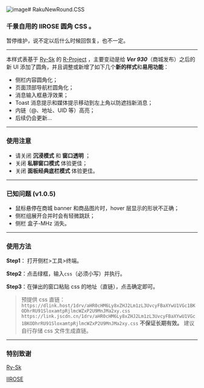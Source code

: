 ![image](https://github.com/AomiRaku/RakuNewRound/assets/33995671/1b9684d8-910c-4ee3-a8ae-1b34c6cf55b9)# RakuNewRound.CSS
### 千景自用的 IIROSE 圆角 CSS 。
暂停维护，说不定以后什么时候回恢复，也不一定。

***

本样式表基于 [Ry-Sk](https://github.com/Ry-Sk) 的 [R-Project](https://github.com/Ry-Sk/R-Project) ，主要变动是给 ***Ver  930***（商城发布）之后的新 UI 添加了圆角，并且调整或新增了如下几个**新的样式**和**易用功能**：

+ 侧栏内容圆角化；
+ 页面顶部导航栏圆角化；
+ 消息输入框悬浮效果；
+ Toast 消息提示和媒体提示移动到左上角以防遮挡新消息；
+ 内链（@、地址、UID 等）高亮；
+ 后续仍会更新...

***

### 使用注意

+ 请关闭 **沉浸模式** 和 **窗口透明** ；
+ 关闭 **私聊窗口模式** 体验更佳；
+ 关闭 **面板经典底栏模式** 体验更佳。

***

### 已知问题 (v1.0.5)

+ 鼠标悬停在商城 banner 和商品图片时，hover 层显示的形状不正确；
+ 侧栏组展开合并时会有轻微跳跃；
+ 侧栏 盒子-MHz 消失。

***

### 使用方法
**Step1**： 打开侧栏>工具>终端。

**Step2**：点击绿框，输入`css`（必须小写）并执行。

**Step3**：在弹出的窗口粘贴 css 的地址（直链），点击确定即可。



> 预提供 css 直链：
> `https://dlink.host/1drv/aHR0cHM6Ly8xZHJ2Lm1zL3UvcyFBaXYwU1VGc1BKODhrRU91SloxamtpRjlmcWZxP2U9MnJMa2xy.css`
> `https://link.jscdn.cn/1drv/aHR0cHM6Ly8xZHJ2Lm1zL3UvcyFBaXYwU1VGc1BKODhrRU91SloxamtpRjlmcWZxP2U9MnJMa2xy.css`
**不保证长期有效。** 建议自行存储 css 文件生成直链。

***

### 特别致谢

[Ry-Sk](https://github.com/Ry-Sk)

[IIROSE](https://iirose.com/#s=5b54a839b48fd&act=i:5b54a839b48fd)
